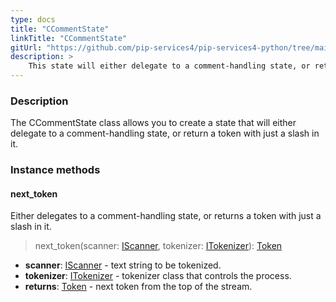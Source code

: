```yaml
---
type: docs
title: "CCommentState"
linkTitle: "CCommentState"
gitUrl: "https://github.com/pip-services4/pip-services4-python/tree/main/pip-services4-expressions-python"
description: > 
    This state will either delegate to a comment-handling state, or return a token with just a slash in it.
---
```


### Description

The CCommentState class allows you to create a state that will either delegate to a comment-handling state, or return a token with just a slash in it.


### Instance methods

#### next_token
Either delegates to a comment-handling state, or returns a token with just a slash in it.

> next_token(scanner: [IScanner](../../../io/iscanner), tokenizer: [ITokenizer](../../itokenizer)): [Token](../../token)

- **scanner**: [IScanner](../../../io/iscanner) - text string to be tokenized.
- **tokenizer**: [ITokenizer](../../itokenizer) - tokenizer class that controls the process.
- **returns**: [Token](../../token) - next token from the top of the stream.
